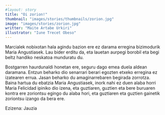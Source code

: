 ```yaml
---
#layout: story
title: "Oi zorion!"
thumbnail: "images/stories/thumbnails/zorion.jpg"
image: "images/stories/zorion.jpg"
writter: "Maite Artabe Urkiri"
illustrator: "Iune Trecet Obeso"
---
```


Marcialek nobixotan hala agindu bazion ere ez darama erregina bizimodurik Maria Angustiasek.
Lau bider erditu da, eta lauetan aurpegi borobil eta begi beltz handiko neskatoa munduratu du.

Bostgarren haurdunaldi honetan ere, seguru dago emea duela aldean daramana.
Entzun beharko dio senarrari berari egozten etxeko erregina ez izatearen errua.
Jasan beharko du amaginarrebaren begirada zorrotza.
Baina hartua du ebatzia Maria Angustiasek,
inork nahi ez duen alaba horri Maria Felicidad ipiniko dio izena,
eta guztiaren, guztien eta bere buruaren kontra ere
zoriontsu egingo du alaba hori,
eta guztiaren eta guztien gainetik zoriontsu izango da bera ere.

Ezizena: Jauzia
